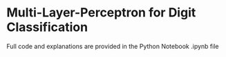 # Multi-Layer-Perceptron for Digit Classification
Full code and explanations are provided in the Python Notebook .ipynb file
